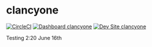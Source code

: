 # clancyone

[![CircleCI](https://circleci.com/gh/timothyclancysf/clancyone.svg?style=shield)](https://circleci.com/gh/timothyclancysf/clancyone)
[![Dashboard clancyone](https://img.shields.io/badge/dashboard-clancyone-yellow.svg)](https://dashboard.pantheon.io/sites/a3d95bf7-f936-4314-817b-efb7410ee8d5#dev/code)
[![Dev Site clancyone](https://img.shields.io/badge/site-clancyone-blue.svg)](http://dev-clancyone.pantheonsite.io/)

Testing 2:20 June 16th
